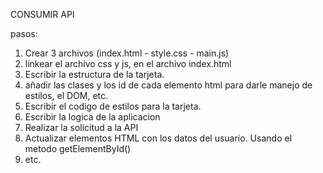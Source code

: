 CONSUMIR API

pasos:

1. Crear 3 archivos (index.html - style.css - main.js)
2. linkear el archivo css y js, en el archivo index.html
3. Escribir la estructura de la tarjeta.
4. añadir las clases y los id de cada elemento html para darle manejo de estilos, el DOM, etc.
5. Escribir el codigo de estilos para la tarjeta.
6. Escribir la logica de la aplicacion
7. Realizar la solicitud a la API
8. Actualizar elementos HTML con los datos del usuario. Usando el metodo getElementById()
9. etc. 
